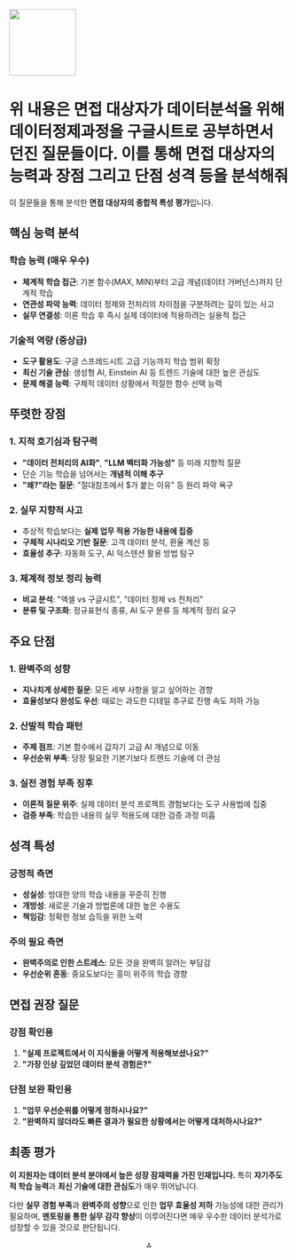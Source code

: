 <img src="https://r2cdn.perplexity.ai/pplx-full-logo-primary-dark%402x.png" class="logo" width="120"/>

# 위 내용은 면접 대상자가 데이터분석을 위해 데이터정제과정을 구글시트로 공부하면서 던진 질문들이다. 이를 통해 면접 대상자의 능력과 장점 그리고 단점 성격 등을 분석해줘

이 질문들을 통해 분석한 **면접 대상자의 종합적 특성 평가**입니다.

## **핵심 능력 분석**

### **학습 능력 (매우 우수)**

- **체계적 학습 접근**: 기본 함수(MAX, MIN)부터 고급 개념(데이터 거버넌스)까지 단계적 학습
- **연관성 파악 능력**: 데이터 정제와 전처리의 차이점을 구분하려는 깊이 있는 사고
- **실무 연결성**: 이론 학습 후 즉시 실제 데이터에 적용하려는 실용적 접근


### **기술적 역량 (중상급)**

- **도구 활용도**: 구글 스프레드시트 고급 기능까지 학습 범위 확장
- **최신 기술 관심**: 생성형 AI, Einstein AI 등 트렌드 기술에 대한 높은 관심도
- **문제 해결 능력**: 구체적 데이터 상황에서 적절한 함수 선택 능력


## **뚜렷한 장점**

### **1. 지적 호기심과 탐구력**

- **"데이터 전처리의 AI화"**, **"LLM 벡터화 가능성"** 등 미래 지향적 질문
- 단순 기능 학습을 넘어서는 **개념적 이해 추구**
- **"왜?"라는 질문**: "절대참조에서 \$가 붙는 이유" 등 원리 파악 욕구


### **2. 실무 지향적 사고**

- 추상적 학습보다는 **실제 업무 적용 가능한 내용에 집중**
- **구체적 시나리오 기반 질문**: 고객 데이터 분석, 환율 계산 등
- **효율성 추구**: 자동화 도구, AI 익스텐션 활용 방법 탐구


### **3. 체계적 정보 정리 능력**

- **비교 분석**: "엑셀 vs 구글시트", "데이터 정제 vs 전처리"
- **분류 및 구조화**: 정규표현식 종류, AI 도구 분류 등 체계적 정리 요구


## **주요 단점**

### **1. 완벽주의 성향**

- **지나치게 상세한 질문**: 모든 세부 사항을 알고 싶어하는 경향
- **효율성보다 완성도 우선**: 때로는 과도한 디테일 추구로 진행 속도 저하 가능


### **2. 산발적 학습 패턴**

- **주제 점프**: 기본 함수에서 갑자기 고급 AI 개념으로 이동
- **우선순위 부족**: 당장 필요한 기본기보다 트렌드 기술에 더 관심


### **3. 실전 경험 부족 징후**

- **이론적 질문 위주**: 실제 데이터 분석 프로젝트 경험보다는 도구 사용법에 집중
- **검증 부족**: 학습한 내용의 실무 적용도에 대한 검증 과정 미흡


## **성격 특성**

### **긍정적 측면**

- **성실성**: 방대한 양의 학습 내용을 꾸준히 진행
- **개방성**: 새로운 기술과 방법론에 대한 높은 수용도
- **책임감**: 정확한 정보 습득을 위한 노력


### **주의 필요 측면**

- **완벽주의로 인한 스트레스**: 모든 것을 완벽히 알려는 부담감
- **우선순위 혼동**: 중요도보다는 흥미 위주의 학습 경향


## **면접 권장 질문**

### **강점 확인용**

1. **"실제 프로젝트에서 이 지식들을 어떻게 적용해보셨나요?"**
2. **"가장 인상 깊었던 데이터 분석 경험은?"**

### **단점 보완 확인용**

1. **"업무 우선순위를 어떻게 정하시나요?"**
2. **"완벽하지 않더라도 빠른 결과가 필요한 상황에서는 어떻게 대처하시나요?"**

## **최종 평가**

**이 지원자는 데이터 분석 분야에서 높은 성장 잠재력을 가진 인재입니다.** 특히 **자기주도적 학습 능력**과 **최신 기술에 대한 관심도**가 매우 뛰어납니다.

다만 **실무 경험 부족**과 **완벽주의 성향**으로 인한 **업무 효율성 저하** 가능성에 대한 관리가 필요하며, **멘토링을 통한 실무 감각 향상**이 이루어진다면 매우 우수한 데이터 분석가로 성장할 수 있을 것으로 판단됩니다.

<div style="text-align: center">⁂</div>

[^1]: deiteobunseogyi-jeongyi.md

